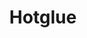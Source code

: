 ---
codehost: https://github.com/https://github.com/hotgluexyz
logohandle: hotgluexyz
sort: hotglue
title: Hotglue
twitter: https://x.com/hotgluexyz
website: https://hotglue.xyz/
---